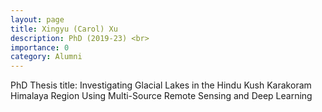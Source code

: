 ```yaml
---
layout: page
title: Xingyu (Carol) Xu
description: PhD (2019-23) <br> 
importance: 0
category: Alumni
---
```

PhD Thesis title: Investigating Glacial Lakes in the Hindu Kush Karakoram Himalaya Region Using Multi-Source Remote Sensing and Deep Learning
